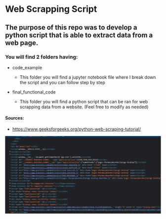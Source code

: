# Web Scrapping Script
## The purpose of this repo was to develop a python script that is able to extract data from a web page.



### You will find 2 folders having: 
- code_example 
  - This folder you will find a jupyter notebook file where I break down the script and you can follow step by step

- final_functional_code
  - This folder you will find a python script that can be ran for web scrapping data from a website. (Feel free to modify as needed)  


#### Sources: 
- https://www.geeksforgeeks.org/python-web-scraping-tutorial/



![random](images/readme_pic.png)